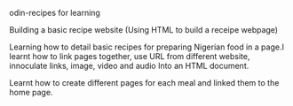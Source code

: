 odin-recipes for learning

Building a basic recipe website (Using HTML to build a receipe webpage)

Learning how to detail basic recipes for preparing Nigerian food in a page.I learnt how to link pages together, use URL from different website, innoculate links, image, video and audio Into an HTML document.

Learnt how to create different pages for each meal and linked them to the home page.